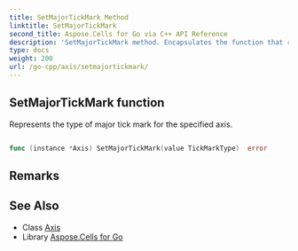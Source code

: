 ```yaml
---
title: SetMajorTickMark Method 
linktitle: SetMajorTickMark
second_title: Aspose.Cells for Go via C++ API Reference
description: 'SetMajorTickMark method. Encapsulates the function that represents setmajortickmark in Go.'
type: docs
weight: 200
url: /go-cpp/axis/setmajortickmark/
---
```


## SetMajorTickMark function

Represents the type of major tick mark for the specified axis.

```go

func (instance *Axis) SetMajorTickMark(value TickMarkType)  error

```

## Remarks


## See Also

* Class [Axis](../)
* Library [Aspose.Cells for Go](../../)

